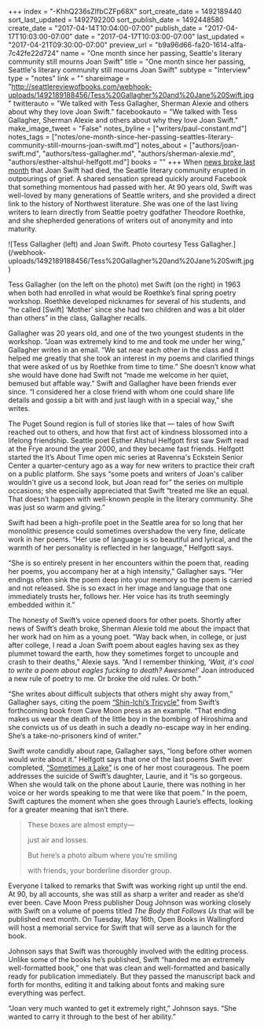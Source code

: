 +++
index = "-KhhQ236sZIfbCZFp68X"
sort_create_date = 1492189440
sort_last_updated = 1492792200
sort_publish_date = 1492448580
create_date = "2017-04-14T10:04:00-07:00"
publish_date = "2017-04-17T10:03:00-07:00"
date = "2017-04-17T10:03:00-07:00"
last_updated = "2017-04-21T09:30:00-07:00"
preview_url = "b9a96d66-fa20-1614-a1fa-7c42fe22d724"
name = "One month since her passing, Seattle's literary community still mourns Joan Swift"
title = "One month since her passing, Seattle's literary community still mourns Joan Swift"
subtype = "Interview"
type = "notes"
link = ""
shareimage = "http://seattlereviewofbooks.com/webhook-uploads/1492189188456/Tess%20Gallagher%20and%20Jane%20Swift.jpg"
twitterauto = "We talked with Tess Gallagher, Sherman Alexie and others about why they love Joan Swift."
facebookauto = "We talked with Tess Gallagher, Sherman Alexie and others about why they love Joan Swift."
make_image_tweet = "False"
notes_byline = ["writers/paul-constant.md"]
notes_tags = ["notes/one-month-since-her-passing-seattles-literary-community-still-mourns-joan-swift.md"]
notes_about = ["authors/joan-swift.md", "authors/tess-gallagher.md", "authors/sherman-alexie.md", "authors/esther-altshul-helfgott.md"]
books = ""
+++
When [news broke last month](http://www.seattlereviewofbooks.com/notes/2017/03/17/a-sad-day-for-northwest-poetry-joan-swift-has-died/) that Joan Swift had died, the Seattle literary community erupted in outpourings of grief.  A shared sensation spread quickly around Facebook that something momentous had passed with her. At 90 years old, Swift was well-loved by many generations of Seattle writers, and she provided a direct link to the history of Northwest literature. She was one of the last living writers to learn directly from Seattle poetry godfather Theodore Roethke, and she shepherded generations of writers out of anonymity and into maturity.

<p class="image-left">![Tess Gallagher (left) and Joan Swift. Photo courtesy Tess Gallagher.](/webhook-uploads/1492189188456/Tess%20Gallagher%20and%20Jane%20Swift.jpg)</p>

Tess Gallagher (on the left on the photo) met Swift (on the right) in 1963 when both had enrolled in what would be Roethke’s final spring poetry workshop. Roethke developed nicknames for several of his students, and “he called [Swift] ‘Mother’ since she had two children and was a bit older than others” in the class, Gallagher recalls. 

Gallagher was 20 years old, and one of the two youngest students in the workshop.  “Joan was extremely kind to me and took me under her wing,” Gallagher writes in an email. “We sat near each other in the class and it helped me greatly that she took an interest in my poems and clarified things that were asked of us by Roethke from time to time.” She doesn’t know what she would have done had Swift not “made me welcome in her quiet, bemused but affable way.” Swift and Gallagher have been friends ever since. “I considered her a close friend with whom one could share life details and gossip a bit with and just laugh with in a special way,” she writes.

The Puget Sound region is full of stories like that — tales of how Swift reached out to others, and how that first act of kindness blossomed into a lifelong friendship. Seattle poet Esther Altshul Helfgott first saw Swift read at the Frye around the year 2000, and they became fast friends. Helfgott started the It’s About Time open mic series at Ravenna's Eckstein Senior Center a quarter-century ago as a way for new writers to practice their craft on a public platform. She says “some poets and writers of Joan's caliber wouldn't give us a second look, but Joan read for” the series on multiple occasions; she especially appreciated that Swift “treated me like an equal. That doesn’t happen with well-known people in the literary community. She was just so warm and giving.”

Swift had been a high-profile poet in the Seattle area for so long that her monolithic presence could sometimes overshadow the very fine, delicate work in her poems. “Her use of language is so beautiful and lyrical, and the warmth of her personality is reflected in her language,” Helfgott says. 

“She is so entirely present in her encounters within the poem that, reading her poems, you accompany her at a high intensity,” Gallagher says. “Her endings often sink the poem deep into your memory so the poem is carried and not released. She is so exact in her image and language that one immediately trusts her, follows her. Her voice has its truth seemingly embedded within it.”

The honesty of Swift’s voice opened doors for other poets. Shortly after news of Swift’s death broke, Sherman Alexie told me about the impact that her work had on him as a young poet. “Way back when, in college, or just after college, I read a Joan Swift poem about eagles having sex as they plummet toward the earth, how they sometimes forget to uncouple and crash to their deaths,” Alexie says. “And I remember thinking, ‘*Wait, it's cool to write a poem about eagles fucking to death? Awesome!*’ Joan introduced a new rule of poetry to me. Or broke the old rules. Or both.”

“She writes about difficult subjects that others might shy away from,” Gallagher says, citing the poem [“Shin-Ichi’s Tricycle”](http://www.seattlereviewofbooks.com/notes/2017/04/11/shin-ichis-tricycle/)  from Swift’s forthcoming book from Cave Moon press as an example. “That ending makes us wear the death of the little boy in the bombing of Hiroshima and she convicts us of us death in such a deadly no-escape way in her ending.  She’s a take-no-prisoners kind of writer.”

Swift wrote candidly about rape, Gallagher says, “long before other women would write about it.” Helfgott says that one of the last poems Swift ever completed, [“Sometimes a Lake”]( http://www.poetrynw.org/joan-swift-sometimes-a-lake/) is one of her most courageous. The poem addresses the suicide of Swift’s daughter, Laurie, and it “is so gorgeous. When she would talk on the phone about Laurie, there was nothing in her voice or her words speaking to me that were like that poem.” In the poem, Swift captures the moment when she goes through Laurie’s effects, looking for a greater meaning that isn’t there.

<blockquote><p class="noindent">These boxes are almost empty—</p>
<p class="noindent">just air and losses.</p>
<p class="noindent">But here’s a photo album where you’re smiling</p>
<p class="noindent">with friends, your borderline disorder group.</p></blockquote>

Everyone I talked to remarks that Swift was working right up until the end. At 90, by all accounts, she was still as sharp a writer and reader as she’d ever been. Cave Moon Press publisher Doug Johnson was working closely with Swift on a volume of poems titled *The Body that Follows Us* that will be published next month. On Tuesday, May 16th, Open Books in Wallingford will host a memorial service for Swift that will serve as a launch for the book.

Johnson says that Swift was thoroughly involved with the editing process. Unlike some of the books he’s published, Swift “handed me an extremely well-formatted book,” one that was clean and well-formatted and basically ready for publication immediately. But they passed the manuscript back and forth for months, editing it and talking about fonts and making sure everything was perfect. 

“Joan very much wanted to get it extremely right,” Johnson says. “She wanted to carry it through to the best of her ability.”